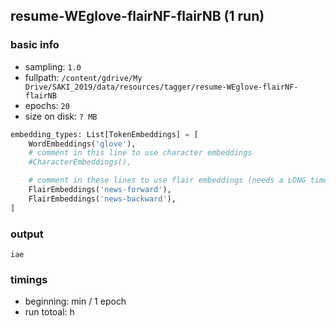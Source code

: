 ## resume-WEglove-flairNF-flairNB (1 run)

### basic info

- sampling:     `1.0`
- fullpath:     `/content/gdrive/My Drive/SAKI_2019/data/resources/tagger/resume-WEglove-flairNF-flairNB`
- epochs:       `20`
- size on disk: `? MB`

```python
embedding_types: List[TokenEmbeddings] = [
    WordEmbeddings('glove'),
    # comment in this line to use character embeddings
    #CharacterEmbeddings(),

    # comment in these lines to use flair embeddings (needs a LONG time to train :-)
    FlairEmbeddings('news-forward'),
    FlairEmbeddings('news-backward'),
]
```

### output

```
iae
```

### timings

- beginning: min / 1 epoch
- run totoal: h